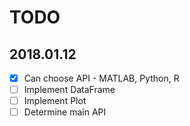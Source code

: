 # TODO

## 2018.01.12

- [x] Can choose API - MATLAB, Python, R
- [ ] Implement DataFrame
- [ ] Implement Plot
- [ ] Determine main API